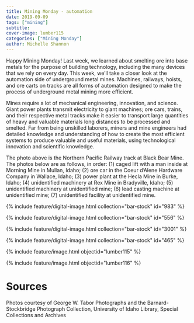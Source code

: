 ```yaml
---
title: Mining Monday - automation
date: 2019-09-09
tags: ["mining"]
subtitle: 
cover-image: lumber115
categories: ["Mining Monday"]
author: Michelle Shannon
---
```


Happy Mining Monday! Last week, we learned about smelting ore into base metals for the purpose of building technology, including the many devices that we rely on every day. This week, we’ll take a closer look at the automation side of underground metal mines. Machines, railways, hoists, and ore carts on tracks are all forms of automation designed to make the process of underground metal mining more efficient.

Mines require a lot of mechanical engineering, innovation, and science. Giant power plants transmit electricity to giant machines; ore cars, trains, and their respective metal tracks make it easier to transport large quantities of heavy and valuable materials long distances to be processed and smelted. Far from being unskilled laborers, miners and mine engineers had detailed knowledge and understanding of how to create the most efficient systems to produce valuable and useful materials, using technological innovation and scientific knowledge.

The photo above is the Northern Pacific Railway track at Black Bear Mine. The photos below are as follows, in order: (1) caged lift with a man inside at Morning Mine in Mullan, Idaho; (2) ore car in the Coeur d’Alene Hardware Company in Wallace, Idaho; (3) power plant at the Hecla Mine in Burke, Idaho; (4) unidentified machinery at Rex Mine in Bradyville, Idaho; (5) unidentified machinery at unidentified mine; (6) lead casting machine at unidentified mine; (7) unidentified facility at unidentified mine.

{% include feature/digital-image.html collection="bar-stock" id="983" %}

{% include feature/digital-image.html collection="bar-stock" id="556" %}

{% include feature/digital-image.html collection="bar-stock" id="3001" %}

{% include feature/digital-image.html collection="bar-stock" id="465" %}

{% include feature/image.html objectid="lumber115" %}

{% include feature/image.html objectid="lumber116" %}

# Sources

Photos courtesy of George W. Tabor Photographs and the Barnard-Stockbridge Photograph Collection, University of Idaho Library, Special Collections and Archives